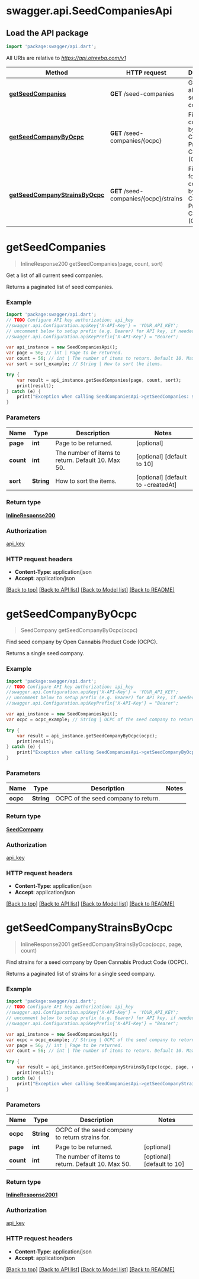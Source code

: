 # swagger.api.SeedCompaniesApi

## Load the API package
```dart
import 'package:swagger/api.dart';
```

All URIs are relative to *https://api.otreeba.com/v1*

Method | HTTP request | Description
------------- | ------------- | -------------
[**getSeedCompanies**](SeedCompaniesApi.md#getSeedCompanies) | **GET** /seed-companies | Get a list of all current seed companies.
[**getSeedCompanyByOcpc**](SeedCompaniesApi.md#getSeedCompanyByOcpc) | **GET** /seed-companies/{ocpc} | Find seed company by Open Cannabis Product Code (OCPC).
[**getSeedCompanyStrainsByOcpc**](SeedCompaniesApi.md#getSeedCompanyStrainsByOcpc) | **GET** /seed-companies/{ocpc}/strains | Find strains for a seed company by Open Cannabis Product Code (OCPC).


# **getSeedCompanies**
> InlineResponse200 getSeedCompanies(page, count, sort)

Get a list of all current seed companies.

Returns a paginated list of seed companies.

### Example 
```dart
import 'package:swagger/api.dart';
// TODO Configure API key authorization: api_key
//swagger.api.Configuration.apiKey{'X-API-Key'} = 'YOUR_API_KEY';
// uncomment below to setup prefix (e.g. Bearer) for API key, if needed
//swagger.api.Configuration.apiKeyPrefix{'X-API-Key'} = "Bearer";

var api_instance = new SeedCompaniesApi();
var page = 56; // int | Page to be returned.
var count = 56; // int | The number of items to return. Default 10. Max 50.
var sort = sort_example; // String | How to sort the items.

try { 
    var result = api_instance.getSeedCompanies(page, count, sort);
    print(result);
} catch (e) {
    print("Exception when calling SeedCompaniesApi->getSeedCompanies: $e\n");
}
```

### Parameters

Name | Type | Description  | Notes
------------- | ------------- | ------------- | -------------
 **page** | **int**| Page to be returned. | [optional] 
 **count** | **int**| The number of items to return. Default 10. Max 50. | [optional] [default to 10]
 **sort** | **String**| How to sort the items. | [optional] [default to -createdAt]

### Return type

[**InlineResponse200**](InlineResponse200.md)

### Authorization

[api_key](../README.md#api_key)

### HTTP request headers

 - **Content-Type**: application/json
 - **Accept**: application/json

[[Back to top]](#) [[Back to API list]](../README.md#documentation-for-api-endpoints) [[Back to Model list]](../README.md#documentation-for-models) [[Back to README]](../README.md)

# **getSeedCompanyByOcpc**
> SeedCompany getSeedCompanyByOcpc(ocpc)

Find seed company by Open Cannabis Product Code (OCPC).

Returns a single seed company.

### Example 
```dart
import 'package:swagger/api.dart';
// TODO Configure API key authorization: api_key
//swagger.api.Configuration.apiKey{'X-API-Key'} = 'YOUR_API_KEY';
// uncomment below to setup prefix (e.g. Bearer) for API key, if needed
//swagger.api.Configuration.apiKeyPrefix{'X-API-Key'} = "Bearer";

var api_instance = new SeedCompaniesApi();
var ocpc = ocpc_example; // String | OCPC of the seed company to return.

try { 
    var result = api_instance.getSeedCompanyByOcpc(ocpc);
    print(result);
} catch (e) {
    print("Exception when calling SeedCompaniesApi->getSeedCompanyByOcpc: $e\n");
}
```

### Parameters

Name | Type | Description  | Notes
------------- | ------------- | ------------- | -------------
 **ocpc** | **String**| OCPC of the seed company to return. | 

### Return type

[**SeedCompany**](SeedCompany.md)

### Authorization

[api_key](../README.md#api_key)

### HTTP request headers

 - **Content-Type**: application/json
 - **Accept**: application/json

[[Back to top]](#) [[Back to API list]](../README.md#documentation-for-api-endpoints) [[Back to Model list]](../README.md#documentation-for-models) [[Back to README]](../README.md)

# **getSeedCompanyStrainsByOcpc**
> InlineResponse2001 getSeedCompanyStrainsByOcpc(ocpc, page, count)

Find strains for a seed company by Open Cannabis Product Code (OCPC).

Returns a paginated list of strains for a single seed company.

### Example 
```dart
import 'package:swagger/api.dart';
// TODO Configure API key authorization: api_key
//swagger.api.Configuration.apiKey{'X-API-Key'} = 'YOUR_API_KEY';
// uncomment below to setup prefix (e.g. Bearer) for API key, if needed
//swagger.api.Configuration.apiKeyPrefix{'X-API-Key'} = "Bearer";

var api_instance = new SeedCompaniesApi();
var ocpc = ocpc_example; // String | OCPC of the seed company to return strains for.
var page = 56; // int | Page to be returned.
var count = 56; // int | The number of items to return. Default 10. Max 50.

try { 
    var result = api_instance.getSeedCompanyStrainsByOcpc(ocpc, page, count);
    print(result);
} catch (e) {
    print("Exception when calling SeedCompaniesApi->getSeedCompanyStrainsByOcpc: $e\n");
}
```

### Parameters

Name | Type | Description  | Notes
------------- | ------------- | ------------- | -------------
 **ocpc** | **String**| OCPC of the seed company to return strains for. | 
 **page** | **int**| Page to be returned. | [optional] 
 **count** | **int**| The number of items to return. Default 10. Max 50. | [optional] [default to 10]

### Return type

[**InlineResponse2001**](InlineResponse2001.md)

### Authorization

[api_key](../README.md#api_key)

### HTTP request headers

 - **Content-Type**: application/json
 - **Accept**: application/json

[[Back to top]](#) [[Back to API list]](../README.md#documentation-for-api-endpoints) [[Back to Model list]](../README.md#documentation-for-models) [[Back to README]](../README.md)

